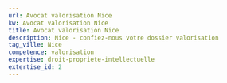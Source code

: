 ```yaml
---
url: Avocat valorisation Nice
kw: Avocat valorisation Nice
title: Avocat valorisation Nice
description: Nice - confiez-nous votre dossier valorisation
tag_ville: Nice
competence: valorisation
expertise: droit-propriete-intellectuelle
extertise_id: 2
---
```

